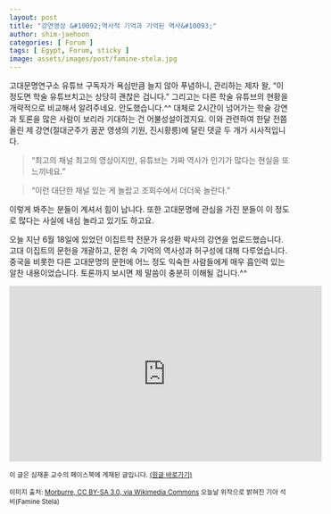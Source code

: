 ```yaml
---
layout: post
title: "강연영상 &#10092;역사적 기억과 기억된 역사&#10093;"
author: shim-jaehoon
categories: [ Forum ]
tags: [ Egypt, Forum, sticky ]
image: assets/images/post/famine-stela.jpg
---
```


고대문명연구소 유튜브 구독자가 욕심만큼 늘지 않아 푸념하니, 관리하는 제자 왈, “이 정도면 학술 유튜브치고는 상당히 괜찮은 겁니다.” 그리고는 다른 학술 유튜브의 현황을 개략적으로 비교해서 알려주네요. 안도했습니다.^^
대체로 2시간이 넘어가는 학술 강연과 토론을 많은 사람이 보리라 기대하는 건 어불성설이겠지요. 이와 관련하여 한달 전쯤 올린 제 강연(절대군주가 꿈꾼 영생의 기원, 진시황릉)에 달린 댓글 두 개가 시사적입니다.

> “최고의 채널 최고의 영상이지만, 유튜브는 가짜 역사가 인기가 많다는 현실을 또 느끼네요.”


> “이런 대단한 채널 있는 게 놀랍고 조회수에서 더더욱 놀란다.”

이렇게 봐주는 분들이 계셔서 힘이 납니다. 또한 고대문명에 관심을 가진 분들이 이 정도로 많다는 사실에 내심 놀라고 있기도 하고요.

오늘 지난 6월 18일에 있었던 이집트학 전문가 유성환 박사의 강연을 업로드했습니다. 고대 이집트의 문헌을 개괄하고, 문헌 속 기억의 역사성과 허구성에 대해 다루었습니다. 중국을 비롯한 다른 고대문명의 문헌에 어느 정도 익숙한 사람들에게 매우 흡인력 있는 알찬 내용이었습니다. 토론까지 보시면 제 말씀이 충분히 이해될 겁니다.^^

<iframe width="560" height="315" src="https://www.youtube.com/embed/-GZKA4bor_0" title="YouTube video player" frameborder="0" allow="accelerometer; autoplay; clipboard-write; encrypted-media; gyroscope; picture-in-picture" allowfullscreen></iframe>

<br>

<span class="text-muted"><small>이 글은 심재훈 교수의 페이스북에 게재된 글입니다. <a href="https://www.facebook.com/100000335256259/posts/pfbid02qXL92sJjbEMhasySzCquCfy4kDHJvcP8bKmJbsZkW8DbwuomqirVWYNTVLfA4pYxl/?d=n" target="_blank">(원글 바로가기)</a></small></span>


<span class="text-muted"><small>이미지 출처: <a href="https://commons.wikimedia.org/wiki/File:Sehel-steleFamine_%28cropped%29.jpg" target="_blank">Morburre, CC BY-SA 3.0, via Wikimedia Commons</a> 오늘날 위작으로 밝혀진 기아 석비(Famine Stela)</small></span>
